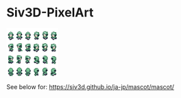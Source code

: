 # Siv3D-PixelArt

![](Siv3D-kun-CharaChip.png)

See below for:
https://siv3d.github.io/ja-jp/mascot/mascot/


